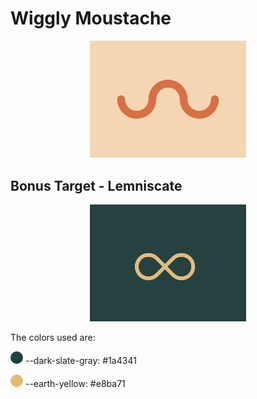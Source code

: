 # Wiggly Moustache

<p align="center">
  <img src="../../assets/1/12.png" alt="Wiggly Moustache" width="250px" >
</p>


## Bonus Target - Lemniscate

<p align="center">
  <img src="../../assets/1/12s.png" alt="Lemniscate" width="250px" >
</p>

The colors used are:

<span style="display:inline-block;background:#1a4341;border-radius:50%;width:20px;height:20px;"></span> --dark-slate-gray: #1a4341

<span style="display:inline-block;background:#e8ba71;border-radius:50%;width:20px;height:20px;"></span> --earth-yellow: #e8ba71
